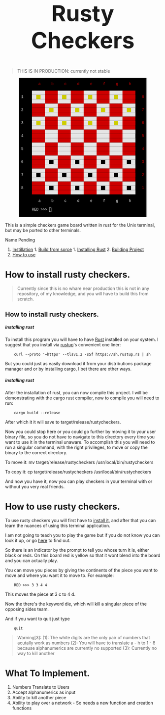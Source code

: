 <!-- https://codinhood.com/nano/git/center-images-text-github-readme-->
<h1 align="center" style="font-size:72px">Rusty Checkers</h1>

> THIS IS IN PRODUCTION: currently not stable

<!--https://stackoverflow.com/questions/12090472/how-do-i-center-an-image-in-the-readme-md-file-on-github-->
<p align="center">
        <img src="./.img/topreadmepicture.png" alt="image">
</p>


This is a simple checkers game board written in rust for the Unix terminal, but
may be ported to other terminals.

Name Pending


1. [Instillation](#install)
        1. [Build from sorce](#source)
                1. [Installing Rust](#getrust)
                2. [Building Project](#building)
2. [How to use](#use)


# How to install rusty checkers.<a name="install"></a>

> Currently since this is no whare near production this is not in any
> repository, of my knowledge, and you will have to build this from scratch.


## How to install rusty checkers.<a name="install"></a>

<h5>installing rust</h5><a name="getrust"></a>

To install this program you will have to have [Rust](https://www.rust-lang.org/) 
installed on your system.
I suggest that you install via [rustup](https://rustup.rs/)'s convenient one
liner:

        curl --proto '=https' --tlsv1.2 -sSf https://sh.rustup.rs | sh

But you could just as easily download it from your distributions package manager
and or by installing cargo, I bet there are other ways.


<h5>installing rust</h5><a name="building"></a>

After the installation of rust, you can now compile this project.
I will be demonstrating with the cargo rust compiler, now to compile you will
need to run:

        cargo build --release

After which it it will save to target/release/rustycheckers.

Now you could stop here or you could go further by moving it to your user binary
file, so you do not have to navigate to this directory every time you want to
use it in the terminal unaware. To accomplish this you will need to run a
singular command, with the right privileges, to move or copy the binary to the
correct directory.

To move it:
        mv target/release/rustycheckers /usr/local/bin/rustycheckers

To copy it:
        cp target/release/rustycheckers /usr/local/bin/rustycheckers

And now you have it, now you can play checkers in your terminal with or without
you very real friends.


# How to use rusty checkers.<a name="use"></a>

To use rusty checkers you will first have to [install it](#install), and after
that you can learn the nuances of using this terminal application.

I am not going to teach you to play the game but if you do not know you can look
it up, or go [here](https://duckduckgo.com/) to find out.

So there is an indicator by the prompt to tell you whose turn it is, either
black or reds. On this board red is yellow so that it wont blend into the board
and you can actually play.

You can move you pieces by giving the continents of the piece you want to move
and where you want it to move to. For example:

        RED >>> 3 3 4 4

This moves the piece at 3 c to 4 d.

Now the there's the keyword die, which will kill a singular piece of the
opposing sides team.
        

And if you want to quit just type

        quit


> Warning[3]:
>       (1): The white digits are the only pair of numbers that acutally work as
>       numbers
>       (2): You will have to translate a - h to 1 - 8 because alphanumerics are
>       currently no supported
>       {3}: Currently no way to kill another


# What To Implement.<a name="future">

1. Numbers Translate to Users
2. Accept alphanumerics as input
3. Ability to kill another piece
4. Ability to play over a network
        - So needs a new function and creation functions



